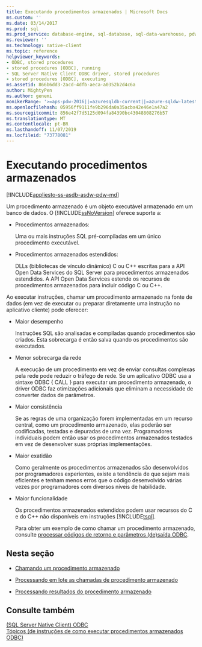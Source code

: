 ```yaml
---
title: Executando procedimentos armazenados | Microsoft Docs
ms.custom: ''
ms.date: 03/14/2017
ms.prod: sql
ms.prod_service: database-engine, sql-database, sql-data-warehouse, pdw
ms.reviewer: ''
ms.technology: native-client
ms.topic: reference
helpviewer_keywords:
- ODBC, stored procedures
- stored procedures [ODBC], running
- SQL Server Native Client ODBC driver, stored procedures
- stored procedures [ODBC], executing
ms.assetid: 866b6dd3-2acd-4dfb-aeca-a0352b2d4c6a
author: MightyPen
ms.author: genemi
monikerRange: '>=aps-pdw-2016||=azuresqldb-current||=azure-sqldw-latest||>=sql-server-2016||=sqlallproducts-allversions||>=sql-server-linux-2017||=azuresqldb-mi-current'
ms.openlocfilehash: 05956ff9111fe9b296da0a35acba42e46e1a47a2
ms.sourcegitcommit: 856e42f7d5125d094fa84390bc43048808276b57
ms.translationtype: MT
ms.contentlocale: pt-BR
ms.lasthandoff: 11/07/2019
ms.locfileid: "73778081"
---
```

# <a name="running-stored-procedures"></a>Executando procedimentos armazenados
[!INCLUDE[appliesto-ss-asdb-asdw-pdw-md](../../includes/appliesto-ss-asdb-asdw-pdw-md.md)]

  Um procedimento armazenado é um objeto executável armazenado em um banco de dados. O [!INCLUDE[ssNoVersion](../../includes/ssnoversion-md.md)] oferece suporte a:  
  
-   Procedimentos armazenados:  
  
     Uma ou mais instruções SQL pré-compiladas em um único procedimento executável.  
  
-   Procedimentos armazenados estendidos:  
  
     DLLs (bibliotecas de vínculo dinâmico) C ou C++ escritas para a API Open Data Services do SQL Server para procedimentos armazenados estendidos. A API Open Data Services estende os recursos de procedimentos armazenados para incluir código C ou C++.  
  
 Ao executar instruções, chamar um procedimento armazenado na fonte de dados (em vez de executar ou preparar diretamente uma instrução no aplicativo cliente) pode oferecer:  
  
-   Maior desempenho  
  
     Instruções SQL são analisadas e compiladas quando procedimentos são criados. Esta sobrecarga é então salva quando os procedimentos são executados.  
  
-   Menor sobrecarga da rede  
  
     A execução de um procedimento em vez de enviar consultas complexas pela rede pode reduzir o tráfego de rede. Se um aplicativo ODBC usa a sintaxe ODBC { CALL } para executar um procedimento armazenado, o driver ODBC faz otimizações adicionais que eliminam a necessidade de converter dados de parâmetros.  
  
-   Maior consistência  
  
     Se as regras de uma organização forem implementadas em um recurso central, como um procedimento armazenado, elas poderão ser codificadas, testadas e depuradas de uma vez. Programadores individuais podem então usar os procedimentos armazenados testados em vez de desenvolver suas próprias implementações.  
  
-   Maior exatidão  
  
     Como geralmente os procedimentos armazenados são desenvolvidos por programadores experientes, existe a tendência de que sejam mais eficientes e tenham menos erros que o código desenvolvido várias vezes por programadores com diversos níveis de habilidade.  
  
-   Maior funcionalidade  
  
     Os procedimentos armazenados estendidos podem usar recursos do C e do C++ não disponíveis em instruções [!INCLUDE[tsql](../../includes/tsql-md.md)].  
  
     Para obter um exemplo de como chamar um procedimento armazenado, consulte [processar códigos de retorno e parâmetros &#40;de&#41;saída ODBC](../../relational-databases/native-client-odbc-how-to/running-stored-procedures-process-return-codes-and-output-parameters.md).  
  
## <a name="in-this-section"></a>Nesta seção  
  
-   [Chamando um procedimento armazenado](../../relational-databases/native-client-odbc-stored-procedures/calling-a-stored-procedure.md)  
  
-   [Processando em lote as chamadas de procedimento armazenado](../../relational-databases/native-client-odbc-stored-procedures/batching-stored-procedure-calls.md)  
  
-   [Processando resultados do procedimento armazenado](../../relational-databases/native-client-odbc-stored-procedures/processing-stored-procedure-results.md)  
  
## <a name="see-also"></a>Consulte também  
 [  &#40;SQL Server Native Client&#41; ODBC](../../relational-databases/native-client/odbc/sql-server-native-client-odbc.md)  
 [Tópicos &#40;de instruções de como executar procedimentos armazenados ODBC&#41;](https://msdn.microsoft.com/library/c2220182-a23d-4475-b353-77a77ab613d6)  
  
  
